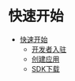 # 快速开始
* [快速开始](start/index.md)
    - [开发者入驻](developer-reg.md)
    - [创建应用](app-create.md)
    - [SDK下载](sdk-download.md)